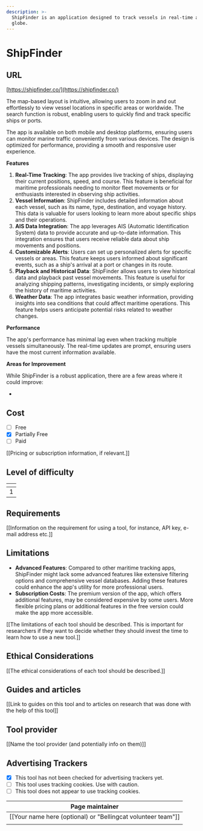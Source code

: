 ```yaml
---
description: >-
  ShipFinder is an application designed to track vessels in real-time across the
  globe.
---
```


# ShipFinder

## URL

[https://shipfinder.co/](https://shipfinder.co/)

The map-based layout is intuitive, allowing users to zoom in and out effortlessly to view vessel locations in specific areas or worldwide. The search function is robust, enabling users to quickly find and track specific ships or ports.

The app is available on both mobile and desktop platforms, ensuring users can monitor marine traffic conveniently from various devices. The design is optimized for performance, providing a smooth and responsive user experience.

**Features**

1. **Real-Time Tracking**: The app provides live tracking of ships, displaying their current positions, speed, and course. This feature is beneficial for maritime professionals needing to monitor fleet movements or for enthusiasts interested in observing ship activities.
2. **Vessel Information**: ShipFinder includes detailed information about each vessel, such as its name, type, destination, and voyage history. This data is valuable for users looking to learn more about specific ships and their operations.
3. **AIS Data Integration**: The app leverages AIS (Automatic Identification System) data to provide accurate and up-to-date information. This integration ensures that users receive reliable data about ship movements and positions.
4. **Customizable Alerts**: Users can set up personalized alerts for specific vessels or areas. This feature keeps users informed about significant events, such as a ship's arrival at a port or changes in its route.
5. **Playback and Historical Data**: ShipFinder allows users to view historical data and playback past vessel movements. This feature is useful for analyzing shipping patterns, investigating incidents, or simply exploring the history of maritime activities.
6. **Weather Data**: The app integrates basic weather information, providing insights into sea conditions that could affect maritime operations. This feature helps users anticipate potential risks related to weather changes.

**Performance**

The app's performance has minimal lag even when tracking multiple vessels simultaneously. The real-time updates are prompt, ensuring users have the most current information available.

**Areas for Improvement**

While ShipFinder is a robust application, there are a few areas where it could improve:

*

## Cost

* [ ] Free
* [x] Partially Free
* [ ] Paid

\[\[Pricing or subscription information, if relevant.]]

## Level of difficulty

<table><thead><tr><th data-type="rating" data-max="5"></th></tr></thead><tbody><tr><td>1</td></tr></tbody></table>

## Requirements

\[\[Information on the requirement for using a tool, for instance, API key, e-mail address etc.]]

## Limitations

* **Advanced Features**: Compared to other maritime tracking apps, ShipFinder might lack some advanced features like extensive filtering options and comprehensive vessel databases. Adding these features could enhance the app's utility for more professional users.
* **Subscription Costs**: The premium version of the app, which offers additional features, may be considered expensive by some users. More flexible pricing plans or additional features in the free version could make the app more accessible.

\[\[The limitations of each tool should be described. This is important for researchers if they want to decide whether they should invest the time to learn how to use a new tool.]]

## Ethical Considerations

\[\[The ethical considerations of each tool should be described.]]

## Guides and articles

\[\[Link to guides on this tool and to articles on research that was done with the help of this tool]]

## Tool provider

\[\[Name the tool provider (and potentially info on them)]]

## Advertising Trackers

* [x] This tool has not been checked for advertising trackers yet.
* [ ] This tool uses tracking cookies. Use with caution.
* [ ] This tool does not appear to use tracking cookies.

| Page maintainer                                                |
| -------------------------------------------------------------- |
| \[\[Your name here (optional) or "Bellingcat volunteer team"]] |
|                                                                |
